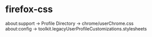 # firefox-css
 
about:support -> Profile Directory -> chrome/userChrome.css 
<br>
about:config -> toolkit.legacyUserProfileCustomizations.stylesheets